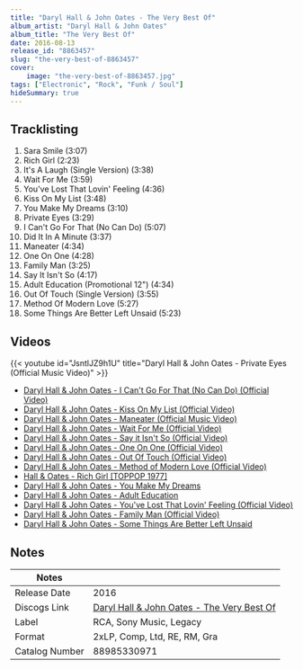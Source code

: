 ```yaml
---
title: "Daryl Hall & John Oates - The Very Best Of"
album_artist: "Daryl Hall & John Oates"
album_title: "The Very Best Of"
date: 2016-08-13
release_id: "8863457"
slug: "the-very-best-of-8863457"
cover:
    image: "the-very-best-of-8863457.jpg"
tags: ["Electronic", "Rock", "Funk / Soul"]
hideSummary: true
---
```


## Tracklisting
1. Sara Smile (3:07)
2. Rich Girl (2:23)
3. It's A Laugh (Single Version) (3:38)
4. Wait For Me (3:59)
5. You've Lost That Lovin' Feeling (4:36)
6. Kiss On My List (3:48)
7. You Make My Dreams (3:10)
8. Private Eyes (3:29)
9. I Can't Go For That (No Can Do) (5:07)
10. Did It In A Minute (3:37)
11. Maneater (4:34)
12. One On One (4:28)
13. Family Man (3:25)
14. Say It Isn't So (4:17)
15. Adult Education (Promotional 12") (4:34)
16. Out Of Touch (Single Version) (3:55)
17. Method Of Modern Love (5:27)
18. Some Things Are Better Left Unsaid (5:23)

## Videos
{{< youtube id="JsntlJZ9h1U" title="Daryl Hall & John Oates - Private Eyes (Official Music Video)" >}}
- [Daryl Hall & John Oates - I Can't Go For That (No Can Do) (Official Video)](https://www.youtube.com/watch?v=ccenFp_3kq8)
- [Daryl Hall & John Oates - Kiss On My List (Official Video)](https://www.youtube.com/watch?v=lsHld-iArOc)
- [Daryl Hall & John Oates - Maneater (Official Music Video)](https://www.youtube.com/watch?v=yRYFKcMa_Ek)
- [Daryl Hall & John Oates - Wait For Me (Official Video)](https://www.youtube.com/watch?v=5zkHLp24Gis)
- [Daryl Hall & John Oates - Say it Isn't So (Official Video)](https://www.youtube.com/watch?v=_R5xIdXwNMk)
- [Daryl Hall & John Oates - One On One (Official Video)](https://www.youtube.com/watch?v=EXU2tnKEwwo)
- [Daryl Hall & John Oates - Out Of Touch (Official Video)](https://www.youtube.com/watch?v=D00M2KZH1J0)
- [Daryl Hall & John Oates - Method of Modern Love (Official Video)](https://www.youtube.com/watch?v=Q3F4c7E9IBU)
- [Hall & Oates  -  Rich Girl  [TOPPOP 1977]](https://www.youtube.com/watch?v=YKDO35K5-BA)
- [Daryl Hall & John Oates - You Make My Dreams](https://www.youtube.com/watch?v=EErSKhC0CZs)
- [Daryl Hall & John Oates - Adult Education](https://www.youtube.com/watch?v=XLYqTZKEpvs)
- [Daryl Hall & John Oates - You've Lost That Lovin' Feeling (Official Video)](https://www.youtube.com/watch?v=SXX5OtJJWDo)
- [Daryl Hall & John Oates - Family Man (Official Video)](https://www.youtube.com/watch?v=-oiqiYdWXiM)
- [Daryl Hall & John Oates - Some Things Are Better Left Unsaid](https://www.youtube.com/watch?v=Emp0vkKczBI)

## Notes

| Notes          |             |
| ---------------| ----------- |
| Release Date   | 2016 |
| Discogs Link   | [Daryl Hall & John Oates - The Very Best Of](https://www.discogs.com/release/8863457) |
| Label          | RCA, Sony Music, Legacy |
| Format         | 2xLP, Comp, Ltd, RE, RM, Gra |
| Catalog Number | 88985330971 |

